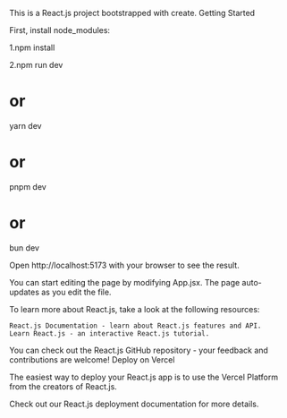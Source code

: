 This is a React.js project bootstrapped with create.
Getting Started

First, install node_modules:

1.npm install

2.npm run dev
# or
yarn dev
# or
pnpm dev
# or
bun dev

Open http://localhost:5173 with your browser to see the result.

You can start editing the page by modifying App.jsx. The page auto-updates as you edit the file.

To learn more about React.js, take a look at the following resources:

    React.js Documentation - learn about React.js features and API.
    Learn React.js - an interactive React.js tutorial.

You can check out the React.js GitHub repository - your feedback and contributions are welcome!
Deploy on Vercel

The easiest way to deploy your React.js app is to use the Vercel Platform from the creators of React.js.

Check out our React.js deployment documentation for more details.